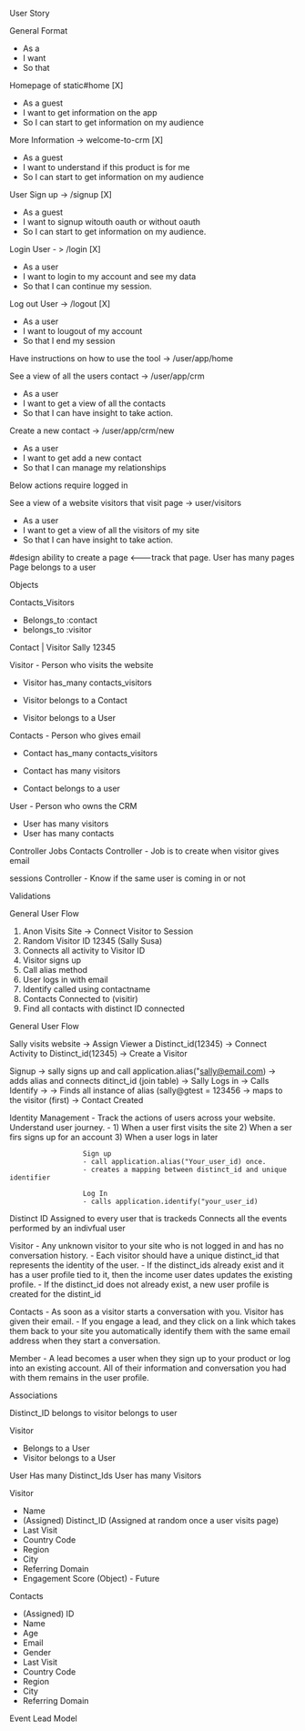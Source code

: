 User Story

General Format
- As a <type of user>
- I want <some goal>
- So that <some reason>

Homepage of static#home [X]
- As a guest 
- I want to get information on the app
- So I can start to get information on my audience

More Information -> welcome-to-crm [X]
- As a guest
- I want to understand if this product is for me
- So I can start to get information on my audience

User Sign up  -> /signup [X]
- As a guest 
- I want to signup witouth oauth or without oauth
- So I can start to get information on my audience.


Login User - > /login [X]
- As a user 
- I want to login to my account and see my data
- So that I can continue my session.


Log out User  -> /logout  [X]
- As a user 
- I want to lougout of my account
- So that I end my session 

Have instructions on how to use the tool   -> /user/app/home


See a view of all the users contact    -> /user/app/crm
- As a user 
- I want to get a view of all the contacts  
- So that I can have insight to take action.

Create a new contact    -> /user/app/crm/new
- As a user 
- I want to get add a new contact 
- So that I can manage my relationships

Below actions require logged in 

See a view of a website visitors that visit page -> user/visitors 
- As a user 
- I want to get a view of all the visitors of my site 
- So that I can have insight to take action.






#design ability to create a page <---track that page. User has many pages 
Page belongs to a user

























Objects

Contacts_Visitors
- Belongs_to :contact
- belongs_to :visitor 


Contact  | Visitor 
   Sally        12345


Visitor - Person who visits the website
- Visitor has_many contacts_visitors 
- Visitor belongs to a Contact

- Visitor belongs to a User

Contacts - Person who gives email
- Contact has_many contacts_visitors 
- Contact has many visitors

- Contact belongs to a user

User - Person who owns the CRM
- User has many visitors 
- User has many contacts 


Controller Jobs
Contacts Controller - Job is to create when visitor gives email

sessions Controller - Know if the same user is coming in or not 



Validations 







General User Flow
1. Anon Visits Site -> Connect Visitor to Session
2. Random Visitor ID 12345 (Sally Susa)
3. Connects all activity to Visitor ID
4. Visitor signs up
5. Call alias method
6. User logs in with email 
5. Identify called using contactname
6. Contacts Connected to (visitir)
7. Find all contacts with distinct ID connected 


























General User Flow

Sally visits website -> Assign Viewer a Distinct_id(12345) -> Connect Activity to Distinct_id(12345) -> Create a Visitor

Signup
-> sally signs up and call application.alias("sally@email.com) -> adds alias and connects ditinct_id (join table) -> Sally Logs in -> Calls Identify -> -> Finds all instance of alias (sally@gtest = 123456 -> maps to the visitor (first) -> Contact Created



                      

Identity Management - Track the actions of users across your website. Understand user journey.
                    - 1) When a user first visits the site
                      2) When a ser firs signs up for an account 
                      3) When a user logs in later

                      Sign up 
                      - call application.alias("Your_user_id) once. 
                      - creates a mapping between distinct_id and unique identifier 

                      Log In 
                      - calls application.identify("your_user_id)



Distinct ID 
Assigned to every user that is trackeds 
Connects all the events performed by an indivfual user


Visitor - Any unknown visitor to your site who is not logged in and has no conversation history.
        - Each visitor should have a unique distinct_id that represents the identity of the user.
               - If the distinct_ids already exist and it has a user profile tied to it, then the income user dates updates the existing profile. 
               - If the distinct_id does not already exist, a new user profile is created for the distint_id   

Contacts - As soon as a visitor starts a conversation with you. Visitor has given their email. 
     - If you engage a lead, and they click on a link which takes them back to your site you automatically identify them with the same email address when they start a conversation. 

Member - A lead becomes a user when they sign up to your product or log into an existing account. All of their information and conversation you had with them remains in the user profile. 




Associations

Distinct_ID 
belongs to visitor
belongs to user

Visitor 
 - Belongs to a User
 - Visitor belongs to a User

User
     Has many Distinct_Ids
     User has many Visitors

Visitor
- Name
- (Assigned) Distinct_ID (Assigned at random once a user visits page)
- Last Visit 
- Country Code 
- Region
- City
- Referring Domain
- Engagement Score (Object) - Future

Contacts
- (Assigned) ID 
- Name
- Age
- Email
- Gender
- Last Visit 
- Country Code 
- Region
- City
- Referring Domain


Event 
Lead Model






